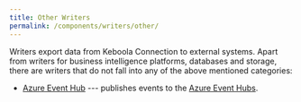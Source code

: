 ```yaml
---
title: Other Writers
permalink: /components/writers/other/
---
```


Writers export data from Keboola Connection to external systems.
Apart from writers for business intelligence platforms, databases and storage, there are
writers that do not fall into any of the above mentioned categories:

- [Azure Event Hub](/components/writers/other/azure-event-hub/) --- publishes events to the [Azure Event Hubs](https://azure.microsoft.com/en-us/services/event-hubs/).
